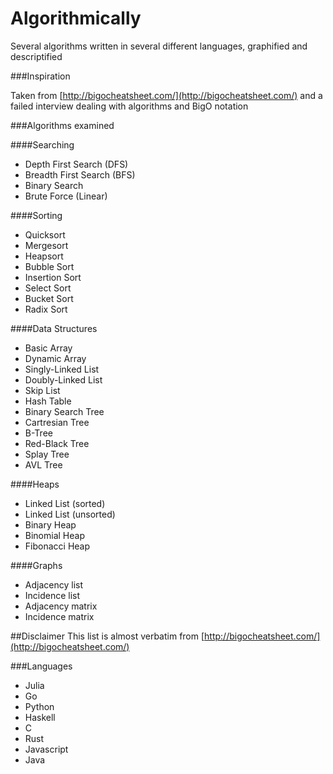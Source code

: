 Algorithmically
===============

Several algorithms written in several different languages, graphified and descriptified


###Inspiration

Taken from [http://bigocheatsheet.com/](http://bigocheatsheet.com/) and a failed interview dealing with algorithms and BigO notation


###Algorithms examined

####Searching
* Depth First Search (DFS)
* Breadth First Search (BFS)
* Binary Search 
* Brute Force (Linear)

####Sorting
* Quicksort
* Mergesort
* Heapsort
* Bubble Sort
* Insertion Sort
* Select Sort
* Bucket Sort
* Radix Sort

####Data Structures
* Basic Array
* Dynamic Array
* Singly-Linked List
* Doubly-Linked List
* Skip List
* Hash Table
* Binary Search Tree
* Cartresian Tree
* B-Tree
* Red-Black Tree
* Splay Tree
* AVL Tree


####Heaps
* Linked List (sorted)
* Linked List (unsorted)
* Binary Heap 
* Binomial Heap
* Fibonacci Heap


####Graphs
* Adjacency list
* Incidence list
* Adjacency matrix
* Incidence matrix

##Disclaimer
This list is almost verbatim from [http://bigocheatsheet.com/](http://bigocheatsheet.com/)



###Languages

* Julia
* Go
* Python
* Haskell
* C
* Rust
* Javascript
* Java
